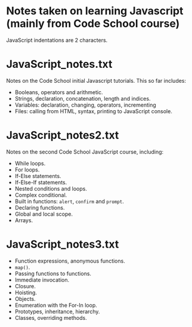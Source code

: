 # Notes taken on learning Javascript (mainly from Code School course)

JavaScript indentations are 2 characters.

#
# JavaScript_notes.txt

Notes on the Code School initial Javascript tutorials. This so far includes:

* Booleans, operators and arithmetic.
* Strings, declaration, concatenation, length and indices.
* Variables: declaration, changing, operators, incrementing
* Files: calling from HTML, syntax, printing to JavaScript console.

#
# JavaScript_notes2.txt

Notes on the second Code School JavaScript course, including:

* While loops.
* For loops.
* If-Else statements.
* If-Else-If statements.
* Nested conditions and loops.
* Complex conditional.
* Built in functions: `alert`, `confirm` and `prompt`.
* Declaring functions.
* Global and local scope.
* Arrays.

#
# JavaScript_notes3.txt

* Function expressions, anonymous functions.
* `map()`.
* Passing functions to functions.
* Immediate invocation.
* Closure.
* Hoisting.
* Objects.
* Enumeration with the For-In loop.
* Prototypes, inheritance, hierarchy.
* Classes, overriding methods.